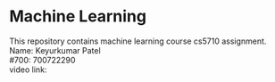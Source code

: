 # Machine Learning
This repository contains machine learning course cs5710 assignment.<br/>
Name: Keyurkumar Patel<br/>
#700: 700722290<br/>
video link:
